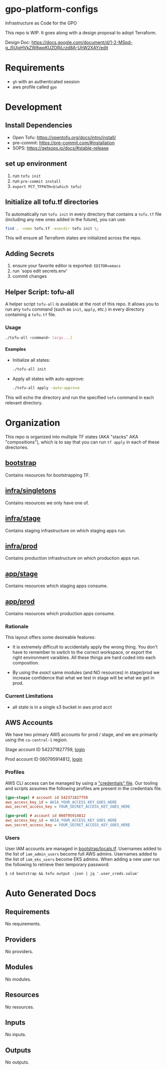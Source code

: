 # gpo-platform-configs
Infrastructure as Code for the GPO

This repo is WIP. It goes along with a design proposal to adopt Terraform.

Design Doc:
https://docs.google.com/document/d/1-2-MSpd-g_i5UjxHVkZW8wpKUZORjLrzd8A-UhW2XAY/edit

# Requirements

* `gh` with an authenticated session
* aws profile called `gpo`

# Development

## Install Dependencies

- Open Tofu: https://opentofu.org/docs/intro/install/
- pre-commit: https://pre-commit.com/#installation
- SOPS: https://getsops.io/docs/#stable-release

## set up environment

1. run `tofu init`
1. run `pre-commit install`
1. `export PCT_TFPATH=$(which tofu)`

## Initialize all tofu.tf directories

To automatically run `tofu init` in every directory that contains a `tofu.tf` file (including any new ones added in the future), you can use:

```sh
find . -name tofu.tf -execdir tofu init \;
```

This will ensure all Terraform states are initialized across the repo.

## Adding Secrets

1. ensure your favorite editor is exported: `EDITOR=emacs`
1. run `sops edit secrets.env'
1. commit changes

## Helper Script: tofu-all

A helper script `tofu-all` is available at the root of this repo. It allows you to run any `tofu` command (such as `init`, `apply`, etc.) in every directory containing a `tofu.tf` file.

### Usage

```sh
./tofu-all <command> [args...]
```

#### Examples

- Initialize all states:
  ```sh
  ./tofu-all init
  ```
- Apply all states with auto-approve:
  ```sh
  ./tofu-all apply -auto-approve
  ```

This will echo the directory and run the specified `tofu` command in each relevant directory.

# Organization

This repo is organized into multiple TF states (AKA "stacks" AKA "compositions"), which is to say that you can run `tf apply` in each of these directories.

## [bootstrap](./bootstrap)

Contains resources for bootstrapping TF.

## [infra/singletons](./infra/singletons)

Contains resources we only have one of.

## [infra/stage](./infra/stage)

Contains staging infrastructure on which staging apps run.

## [infra/prod](./infra/prod)

Contains production infrastructure on which production apps run.

## [app/stage](./app/stage)

Contains resources which staging apps consume.

## [app/prod](./app/prod)

Contains resources which production apps consume.

### Rationale

This layout offers some desireable features:

* It is extremely difficult to accidentally apply the wrong thing. You don't have to remember to switch to the correct workspace, or export the right environment varaibles. All these things are hard coded into each composition.

* By using the _exact_ same modules (and NO resources) in stage/prod we increase confidence that what we test in stage will be what we get in prod.

### Current Limitations
- all state is in a single s3 bucket in aws prod acct

## AWS Accounts

We have two primary AWS accounts for prod / stage, and we are primarily using the `ca-central-1` region.

Stage account ID 542371827759, [login](https://542371827759.signin.aws.amazon.com/console/)

Prod account ID 060795914812, [login](https://060795914812.signin.aws.amazon.com/console/)

### Profiles

AWS CLI access can be managed by using a ["credentials" file](https://docs.aws.amazon.com/cli/v1/userguide/cli-configure-files.html). Our tooling and scripts assumes the following profiles are present in the credentials file.

```ini
[gpo-stage] # account id 542371827759
aws_access_key_id = AKIA_YOUR_ACCESS_KEY_GOES_HERE
aws_secret_access_key = YOUR_SECRET_ACCESS_KEY_GOES_HERE

[gpo-prod] # account id 060795914812
aws_access_key_id = AKIA_YOUR_ACCESS_KEY_GOES_HERE
aws_secret_access_key = YOUR_SECRET_ACCESS_KEY_GOES_HERE
```

### Users

User IAM accounts are managed in [bootstrap/locals.tf](bootstrap/locals.tf). Usernames added to the list of `iam_admin_users` become full AWS admins. Usernames added to the list of `iam_eks_users` become EKS admins. When adding a new user run the following to retrieve their temporary password:

```console
$ cd bootstrap && tofu output -json | jq '.user_creds.value'
```

# Auto Generated Docs
<!-- BEGIN_TF_DOCS -->
## Requirements

No requirements.

## Providers

No providers.

## Modules

No modules.

## Resources

No resources.

## Inputs

No inputs.

## Outputs

No outputs.
<!-- END_TF_DOCS -->
